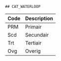 	## CAT_WATERLOOP			
				
|	Code	|	Description	|
|	---	|	---	|
|	PRM	|	Primair	|
|	Scd	|	Secundair	|
|	Trt	|	Tertiair	|
|	Ovg	|	Overig	|
